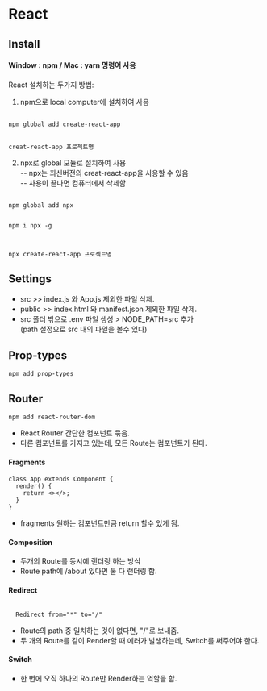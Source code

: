# React 

## Install
 
#### Window : npm / Mac : yarn 명령어 사용

React 설치하는 두가지 방법:
1. npm으로 local computer에 설치하여 사용

<code>
npm global add create-react-app  

creat-react-app 프로젝트명
</code> 

2. npx로 global 모듈로 설치하여 사용   
-- npx는 최신버전의 creat-react-app을 사용할 수 있음  
-- 사용이 끝나면 컴퓨터에서 삭제함

<code>
npm global add npx   

npm i npx -g  

npx create-react-app 프로젝트명 
</code>

   

## Settings
- src >> index.js 와 App.js 제외한 파일 삭제.
- public >> index.html 와 manifest.json 제외한 파일 삭제.
- src 폴더 밖으로 .env 파일 생성 > NODE_PATH=src 추가   
(path 설정으로 src 내의 파일을 볼수 있다)


## Prop-types
```
npm add prop-types
```

## Router 
```
npm add react-router-dom
```

- React Router 간단한 컴포넌트 묶음.    
- 다른 컴포넌트를 가지고 있는데, 모든 Route는 컴포넌트가 된다. 

#### Fragments
```
class App extends Component {
  render() {
    return <></>;
  }
}
```
- fragments 원하는 컴포넌트만큼 return 할수 있게 됨. 


#### Composition
- 두개의 Route를 동시에 랜더링 하는 방식
- Route path에 /about 있다면 둘 다 랜더링 함. 

#### Redirect

<code>
  Redirect from="*" to="/"
</code>

- Route의 path 중 일치하는 것이 없다면, "/"로 보내줌. 
- 두 개의 Route를 같이 Render할 때 에러가 발생하는데, Switch를 써주어야 한다. 

#### Switch 
- 한 번에 오직 하나의 Route만 Render하는 역할을 함.

